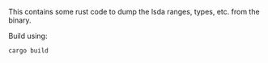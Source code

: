 This contains some rust code to dump the lsda ranges, types, etc. from the binary.

Build using:

```bash
cargo build
```
